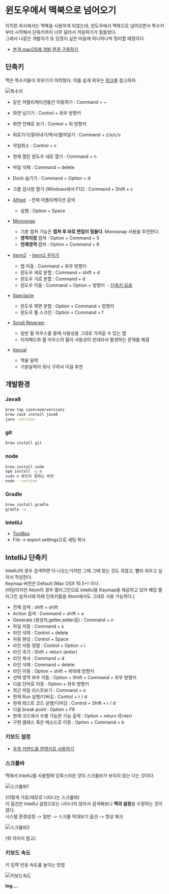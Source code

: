# 윈도우에서 맥북으로 넘어오기

이직한 회사에서는 맥북을 사용하게 되었는데, 윈도우에서 맥북으로 넘어오면서 특수키부터 시작해서 단축키까지 너무 달라서 적응하기가 힘들었다.<br/>
그래서 나같은 개발자가 또 있겠지 싶은 마음에 하나하나씩 정리할 예정이다.

* [본격 macOS에 개발 환경 구축하기](https://subicura.com/2017/11/22/mac-os-development-environment-setup.html)
 
## 단축키

맥은 특수키들이 외우기가 어려웠다. 이를 쉽게 외우는 [링크](http://macnews.tistory.com/564)를 참고하자. <br/>

![특수키](./images/특수키.png)

* 같은 어플리케이션들간 이동하기 : Command + ~
* 화면 넘기기 : Control + 좌우 방향키
* 화면 전체로 보기 : Control + 위 방향키
* 뒤로가기/잘라내기/복사/붙여넣기 : Command + z/x/c/v
* 작업취소 : Control + c
* 현재 열린 윈도우 새로 열기 : Command + n
* 파일 삭제 : Command + delete
* Dock 숨기기 : Command + Option + d
* 크롬 검사창 열기 (Windows에서 F12) : Command + Shift + c

* [Alfred](http://macworld.hjsong.net/62) 
  - 전체 어플리케이션 검색
  - 실행 : Option + Space
* [Monosnap](http://macnews.tistory.com/1064)
  - 기본 캡쳐 기능은 **캡쳐 후 바로 편집이 힘들다**. Monosnap 사용을 추천한다.
  - **영역지정** 캡쳐 : Option + Command + 5
  - **전체영역** 캡쳐 : Option + Command + 6
* [iterm2](https://gist.github.com/helger/3070258)
  - [iterm2 꾸미기](https://beomi.github.io/2017/07/07/Beautify-ZSH/)
  - 탭 이동 : Command + 좌우 방향키
  - 윈도우 세로 분할 : Command + shift + d
  - 윈도우 가로 분할 : Command + d
  - 윈도우 이동 : Command + Option + 방향키
  - [단축키 모음](https://gist.github.com/squarism/ae3613daf5c01a98ba3a)
* [Spectacle](http://macnews.tistory.com/3198)
  - 윈도우 화면 분할 : Option + Command + 방향키
  - 윈도우 풀 스크린 : Option + Command + f      

* [Scroll Reverser](http://macnews.tistory.com/1158)
  * 일반 휠 마우스를 쓸때 사용성을 그대로 가져갈 수 있는 앱
  * 터치패드와 휠 마우스의 휠이 사용성이 반대라서 발생하는 문제를 해결
* [Itsycal](http://macnews.tistory.com/3023)
  * 맥용 달력
  * 기본달력이 워낙 구려서 이걸 추천

## 개발환경

### Java8

```bash
brew tap caskroom/versions
brew cask install java8
java -version
```

### git

```bash
brew install git
```

### node

```bash
brew install node
npm install -g n
sudo n 본인이 원하는 버전
node --version
```

### Gradle

```bash
brew install gradle
gradle -v
```

### IntelliJ

* [ToolBox](https://www.jetbrains.com/products.html?fromMenu)
* File -> export settings으로 세팅 복사

## IntelliJ 단축키

IntelliJ의 경우 검색하면 다 나오는거지만 그때 그때 찾는 것도 귀찮고, 빨리 외우고 싶어서 작성한다. <br/>
Keymap 버전은 Default (Mac OSX 10.5+) 이다. <br/>
(여담이지만 Atom의 경우 플러그인으로 intelliJ용 Kaymap을 제공하고 있어 해당 플러그인 설치시에 아래 단축키들을 Atom에서도 그대로 사용 가능하다.) <br/>

* 전체 검색 : shift + shift
* Action 검색 : Command + shift + a
* Generate (생성자,getter,setter등) : Command + n
* 파일 저장 : Command + s
* 라인 삭제 : Control + delete
* 자동 완성 : Control + Space
* 라인 자동 정렬 : Control + Option + i
* 라인 추가 : Shift + return (enter)
* 라인 복사 : Command + d
* 라인 삭제 : Command + delete
* 라인 이동 : Option + shift + 위아래 방향키
* 선택 영역 좌우 이동 : Option + Shift + Command + 좌우 방향키
* 다음 단어로 이동 : Option + 좌우 방향키
* 최근 파일 리스트보기 : Command + e
* 현재 Run 실행/디버깅 : Control + r / d
* 현재 테스트 코드 실행/디버깅 : Control + Shift + r / d
* 다음 break point : Option + F9
* 현재 코드에서 수행 가능한 기능 출력 : Option + return (Enter)
* 구현 클래스 혹은 메소드로 이동 : Option + Command + b

### 키보드 설정

* [우측 커맨드를 한영키로 사용하기](https://jojoldu.tistory.com/345)

### 스크롤바

맥에서 IntelliJ를 사용할때 당혹스러운 것이 스크롤바가 보이지 않는 다는 것이다. <br/>

![스크롤바1](./images/스크롤바1.png)

(이렇게 가로/세로로 나타나는 스크롤바) <br/>
이 옵션은 IntelliJ 설정으로는 나타나지 않아서 검색해보니 **맥의 설정**을 수정하는 것이였다. <br/>
시스템 환경설정 -> 일반 -> 스크롤 막대보기 옵션 -> 항상 체크

![스크롤바2](./images/스크롤바2.png)

(위 이미지 참고)<br/>

### 키보드 속도

키 입력 반응 속도를 높이는 방법

![키보드속도](./images/keyboard_speed.png)

**Ing....**
